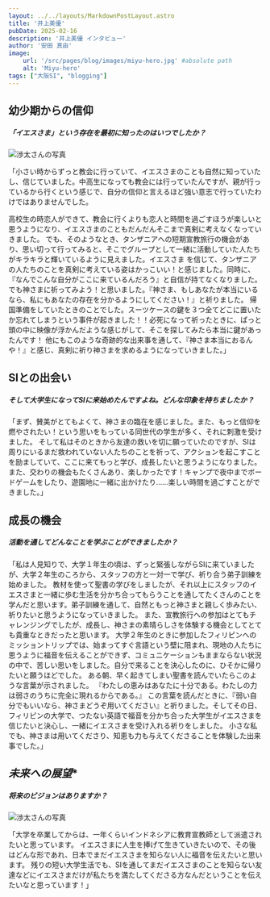 ```yaml
---
layout: ../../layouts/MarkdownPostLayout.astro
title: '井上美優'
pubDate: 2025-02-16
description: '井上美優 インタビュー'
author: '安田 真由'
image:
    url: '/src/pages/blog/images/miyu-hero.jpg' #absolute path
    alt: 'Miyu-hero'
tags: ["大阪SI", "blogging"]
---
```


<!-- Markdown Basics -->
<!-- https://www.markdownguide.org/basic-syntax/ -->

## **幼少期からの信仰**
##### *「イエスさま」という存在を最初に知ったのはいつでしたか？*
![渉太さんの写真](images/miyu3.jpg)

「小さい時からずっと教会に行っていて、イエスさまのことも自然に知っていたし、信じていました。中高生になっても教会には行っていたんですが、親が行っているから行くという感じで、自分の信仰と言えるほど強い意志で行っていたわけではありませんでした。

高校生の時恋人ができて、教会に行くよりも恋人と時間を過ごすほうが楽しいと思うようになり、イエスさまのこともだんだんそこまで真剣に考えなくなっていきました。
でも、そのようなとき、タンザニアへの短期宣教旅行の機会があり、思い切って行ってみると、そこでグループとして一緒に活動していた人たちがキラキラと輝いているように見えました。イエスさま
を信じて、タンザニアの人たちのことを真剣に考えている姿はかっこいい！と感じました。同時に、『なんでこんな自分がここに来ているんだろう』と自信が持てなくなりました。でも神さまに祈ってみよう！と思いました。『神さま、もしあなたが本当にいるなら、私にもあなたの存在を分かるようにしてください！』と祈りました。
帰国準備をしていたときのことでした。スーツケースの鍵を３つ全てどこに置いたか忘れてしまうという事件が起きました！！必死になって祈ったときに、ぱっと頭の中に映像が浮かんだような感じがして、そこを探してみたら本当に鍵があったんです！
他にもこのような奇跡的な出来事を通して、『神さま本当におるんや！』と感じ、真剣に祈り神さまを求めるようになっていきました。」


## **SIとの出会い**
##### *そして大学生になってSIに来始めたんですよね。どんな印象を持ちましたか？*
<!-- ![渉太さんの写真](images/miyu2.jpg) -->

「まず、賛美がとてもよくて、神さまの臨在を感じました。また、もっと信仰を燃やされたい！という思いをもっている同世代の学生が多く、それに刺激を受けました。
そして私はそのときから友達の救いを切に願っていたのですが、SIは周りにいるまだ救われていない人たちのことを祈って、アクションを起こすことを励ましていて、ここに来てもっと学び、成長したいと思うようになりました。
また、交わりの機会もたくさんあり、楽しかったです！キャンプで夜中までボードゲームをしたり、遊園地に一緒に出かけたり……楽しい時間を過ごすことができました。」


## **成長の機会**
##### *活動を通してどんなことを学ぶことができましたか？*
<!-- ![渉太さんの写真](images/miyu3.jpg) -->


「私は人見知りで、大学１年生の頃は、ずっと緊張しながらSIに来ていましたが、大学２年生のころから、スタッフの方と一対一で学び、祈り合う弟子訓練を始めました。
教材を使って聖書の学びをしましたが、それ以上にスタッフのイエスさまと一緒に歩む生活を分かち合ってもらうことを通してたくさんのことを学んだと思います。弟子訓練を通して、自然ともっと神さまと親しく歩みたい、祈りたいと思うようになっていきました。
また、宣教旅行への参加はとてもチャレンジングでしたが、成長し、神さまの素晴らしさを体験する機会としてとても貴重なときだったと思います。
大学２年生のときに参加したフィリピンへのミッショントリップでは、始まってすぐ言語という壁に阻まれ、現地の人たちに思うように福音を伝えることができず、コミュニケーションもままならない状況の中で、苦しい思いをしました。自分で来ることを決心したのに、ひそかに帰りたいと願うほどでした。
ある朝、早く起きてしまい聖書を読んでいたらこのような言葉が示されました。 『わたしの恵みはあなたに十分である。わたしの力は弱さのうちに完全に現れるからである。』
この言葉を読んだときに、『弱い自分でもいいなら、神さまどうぞ用いてください』と祈りました。そしてその日、フィリピンの大学で、つたない英語で福音を分かち合った大学生がイエスさまを信じたいと決心し、一緒にイエスさまを受け入れる祈りをしました。
小さな私でも、神さまは用いてくださり、知恵も力も与えてくださることを体験した出来事でした。」


## *未来への展望**
##### *将来のビジョンはありますか？*
![渉太さんの写真](images/miyu4.jpg)

「大学を卒業してからは、一年くらいインドネシアに教育宣教師として派遣されたいと思っています。
イエスさまに人生を捧げて生きていきたいので、その後はどんな形であれ、日本でまだイエスさまを知らない人に福音を伝えたいと思います。
残りの短い大学生活でも、SIを通してまだイエスさまのことを知らない友達などにイエスさまだけが私たちを満たしてくださる方なんだということを伝えたいなと思っています！」
